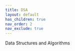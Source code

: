 ```yaml
---
title: DSA
layout: default
has_children: true
nav_order: 2
nav_exclude: true
---
```

Data Structures and Algorithms